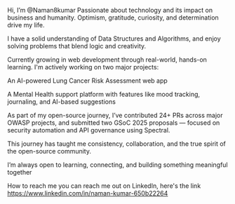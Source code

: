 Hi, I’m @Naman8kumar
Passionate about technology and its impact on business and humanity. Optimism, gratitude, curiosity, and determination drive my life.

I have a solid understanding of Data Structures and Algorithms, and enjoy solving problems that blend logic and creativity.

Currently growing in web development through real-world, hands-on learning. I'm actively working on two major projects:

An AI-powered Lung Cancer Risk Assessment web app

A Mental Health support platform with features like mood tracking, journaling, and AI-based suggestions

As part of my open-source journey, I’ve contributed 24+ PRs across major OWASP projects, and submitted two GSoC 2025 proposals — focused on security automation and API governance using Spectral.

This journey has taught me consistency, collaboration, and the true spirit of the open-source community.

I’m always open to learning, connecting, and building something meaningful together

How to reach me you can reach me out on LinkedIn, here's the link https://www.linkedin.com/in/naman-kumar-650b22264


